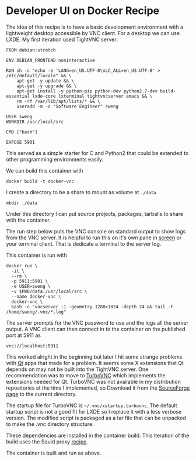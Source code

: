 # Developer UI on Docker Recipe

The idea of this recipe is to have a basic development environment
with a lightweight desktop accessible by VNC client. For a desktop
we can use LXDE. My first iteration used TightVNC server:

```
FROM debian:stretch

ENV DEBIAN_FRONTEND noninteractive

RUN sh -c "echo -e 'LANG=en_US.UTF-8\nLC_ALL=en_US.UTF-8' > /etc/default/locale" && \
    apt-get -y update && \
    apt-get -y upgrade && \
    apt-get install -y python-pip python-dev python2.7-dev build-essential lxde-core lxterminal tightvncserver emacs && \
    rm -rf /var/lib/apt/lists/* && \
    useradd -m -c "Software Engineer" sweng

USER sweng
WORKDIR /usr/local/src

CMD ["bash"]

EXPOSE 5901
```

This served as a simple starter for C and Python2 that could be extended
to other programming environments easily.

We can build this container with

```
docker build -t docker-vnc .
```

I create a directory to be a share to mount as volume at ```./data```

```
mkdir ./data
```

Under this directory I can put source projects, packages, tarballs to share
with the container. 

The run step below puts the VNC console on standard output to show logs from the VNC server.
It is helpful to run this on it's own pane in [screen](https://www.gnu.org/software/screen/) or your terminal client.
That is dedicate a terminal to the server log.

This container is run with

```
docker run \
  -it \
  --rm \
  -p 5911:5901 \
  -e USER=sweng \
  -v $PWD/data:/usr/local/src \
  --name docker-vnc \
  docker-vnc \
  bash -c "vncserver :1 -geometry 1280x1024 -depth 24 && tail -F /home/sweng/.vnc/*.log"
```

The server prompts for the VNC password to use and the logs all the server output.
A VNC client can then connect in to the container on the published port at 5911 as

```
vnc://localhost:5911
```

This worked alright in the beginning but later I hit some strange problems with [Qt](https://www.qt.io) apps that made for a problem.
It seems some X extensions that Qt depends on may not be built into the TightVNC server.
One recommendation was to move to [TurboVNC](https://www.turbovnc.org) which implements the extensions needed for Qt.
TurboVNC was not available in my distribution repositories at the time I implemented, so
Download it from the [SourceForge page](https://sourceforge.net/projects/turbovnc/) to the current directory.

The startup file for TurboVNC is ```~/.vnc/xstartup.turbovnc```. The default startup script is
not a good fit for LXDE so I replace it with a less verbose version. The modified script is
packaged as a tar file that can be unpacked to make the .vnc directory structure.

These dependencies are installed in the container build. This iteration of the build
uses the Squid proxy [recipe](../squid/README.md).

The container is built and run as above.
